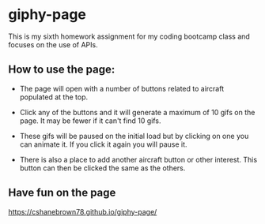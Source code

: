 # giphy-page

This is my sixth homework assignment for my coding bootcamp class and focuses on the use of APIs.

## How to use the page:

* The page will open with a number of buttons related to aircraft populated at the top.  

* Click any of the buttons and it will generate a maximum of 10 gifs on the page.  It may be fewer if it can't find 10 gifs.  

* These gifs will be paused on the initial load but by clicking on one you can animate it.  If you click it again you will pause it.

* There is also a place to add another aircraft button or other interest.  This button can then be clicked the same as the others.

## Have fun on the page

https://cshanebrown78.github.io/giphy-page/
